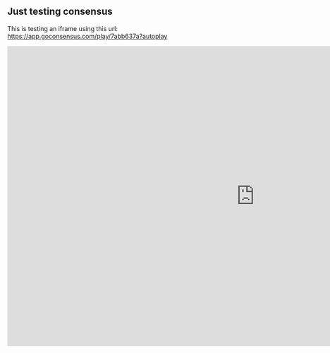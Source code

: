 ## Just testing consensus

This is testing an iframe using this url: https://app.goconsensus.com/play/7abb637a?autoplay

<iframe src="https://app.goconsensus.com/play/7abb637a?autoplay" width="1120" height="680" frameborder="0" allowfullscreen="allowfullscreen"></iframe>



